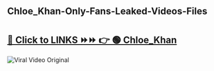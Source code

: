 
 ## Chloe_Khan-Only-Fans-Leaked-Videos-Files

# <h2><a href="https://mediaupload.pro?Chloe_Khan">🔗 Click to LINKS ⏩⏩ 👉 🟢 Chloe_Khan </a></h2>

<a href="https://mediaupload.pro?Chloe_Khan" rel="nofollow" data-target="animated-image.originalLink"><img src="https://i.ibb.co.com/xMMVF88/686577567.gif" alt="Viral Video Original" style="max-width: 100%; display: inline-block;" data-target="animated-image.originalImage"></a>